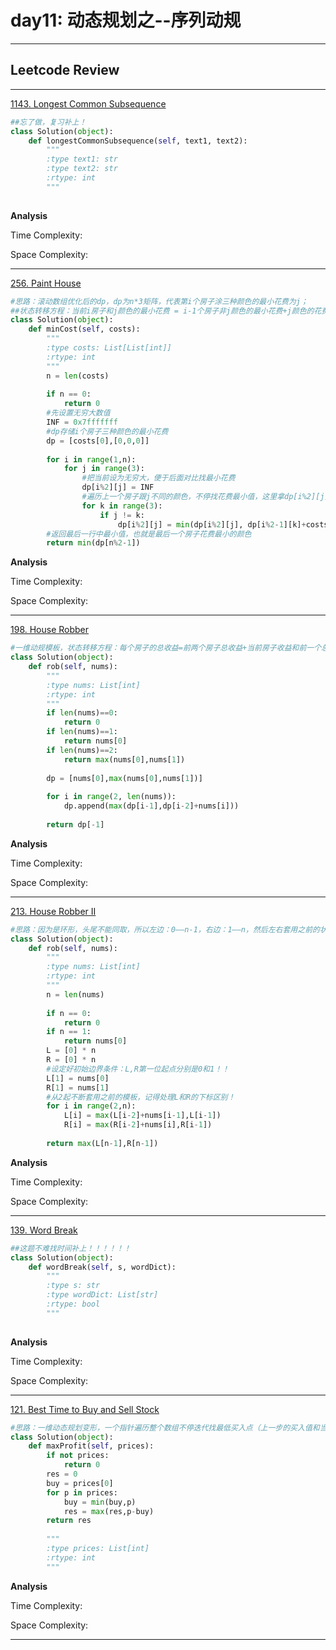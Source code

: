 # day11: 动态规划之--序列动规

---

## Leetcode Review 

---

[1143. Longest Common Subsequence](https://leetcode.com/problems/longest-common-subsequence/)

```python
##忘了做，复习补上！
class Solution(object):
    def longestCommonSubsequence(self, text1, text2):
        """
        :type text1: str
        :type text2: str
        :rtype: int
        """
        
```
**Analysis**

Time Complexity: 

Space Complexity: 

---


[256. Paint House](https://leetcode.com/problems/paint-house/)

```python
#思路：滚动数组优化后的dp，dp为n*3矩阵，代表第i个房子涂三种颜色的最小花费为j；
##状态转移方程：当前i房子和j颜色的最小花费 = i-1个房子非j颜色的最小花费+j颜色的花费
class Solution(object):
    def minCost(self, costs):
        """
        :type costs: List[List[int]]
        :rtype: int
        """
        n = len(costs)
        
        if n == 0:
            return 0
        #先设置无穷大数值
        INF = 0x7fffffff
        #dp存储i个房子三种颜色的最小花费
        dp = [costs[0],[0,0,0]]
        
        for i in range(1,n):
            for j in range(3):
                #把当前设为无穷大，便于后面对比找最小花费
                dp[i%2][j] = INF
                #遍历上一个房子跟j不同的颜色，不停找花费最小值，这里拿dp[i%2][j]本身对比找最小是因为它存储了当下k遍历中前一个k时前一个房子的最小花费，省空间
                for k in range(3):
                    if j != k:
                        dp[i%2][j] = min(dp[i%2][j], dp[i%2-1][k]+costs[i][j])
        #返回最后一行中最小值，也就是最后一个房子花费最小的颜色                
        return min(dp[n%2-1])
```
**Analysis**

Time Complexity: 

Space Complexity: 

---

[198. House Robber](https://leetcode.com/problems/house-robber/)

```python
#一维动规模板，状态转移方程：每个房子的总收益=前两个房子总收益+当前房子收益和前一个总收益的最大值，意味着：如果前两个房子加当前收益还不如前一个房子，那就打劫前一个放弃这个，反正放弃后当前房子总收益也是前一个房子的总收益
class Solution(object):
    def rob(self, nums):
        """
        :type nums: List[int]
        :rtype: int
        """
        if len(nums)==0:
            return 0
        if len(nums)==1:
            return nums[0]
        if len(nums)==2:
            return max(nums[0],nums[1])
        
        dp = [nums[0],max(nums[0],nums[1])]
              
        for i in range(2, len(nums)):
            dp.append(max(dp[i-1],dp[i-2]+nums[i]))
              
        return dp[-1]
```
**Analysis**

Time Complexity: 

Space Complexity: 

---

[213. House Robber II](https://leetcode.com/problems/house-robber-ii/)

```python
#思路：因为是环形，头尾不能同取，所以左边：0——n-1，右边：1——n，然后左右套用之前的状态转移方程（当前收入 = max（前两个房子+当前房子，前一个房子））
class Solution(object):
    def rob(self, nums):
        """
        :type nums: List[int]
        :rtype: int
        """
        n = len(nums)
        
        if n == 0:
            return 0
        if n == 1:
            return nums[0]
        L = [0] * n
        R = [0] * n
        #设定好初始边界条件：L,R第一位起点分别是0和1！！
        L[1] = nums[0]
        R[1] = nums[1]
        #从2起不断套用之前的模板，记得处理L和R的下标区别！
        for i in range(2,n):
            L[i] = max(L[i-2]+nums[i-1],L[i-1])
            R[i] = max(R[i-2]+nums[i],R[i-1])
        
        return max(L[n-1],R[n-1])
```
**Analysis**

Time Complexity: 

Space Complexity: 

---

[139. Word Break](https://leetcode.com/problems/word-break/solution/)

```python
##这题不难找时间补上！！！！！！
class Solution(object):
    def wordBreak(self, s, wordDict):
        """
        :type s: str
        :type wordDict: List[str]
        :rtype: bool
        """
        
```
**Analysis**

Time Complexity: 

Space Complexity: 

---


[121. Best Time to Buy and Sell Stock](https://leetcode.com/problems/best-time-to-buy-and-sell-stock/submissions/)

```python
#思路：一维动态规划变形，一个指针遍历整个数组不停迭代找最低买入点（上一步的买入值和当前买入值的最小值），一个指针存储当前最大获利（上一步获利和当前卖出减去买入差值得最大值即为最大获利）
class Solution(object):
    def maxProfit(self, prices):
        if not prices:
            return 0
        res = 0
        buy = prices[0]
        for p in prices:
            buy = min(buy,p)
            res = max(res,p-buy)
        return res
            
        """
        :type prices: List[int]
        :rtype: int
        """
```
**Analysis**

Time Complexity: 

Space Complexity: 

---
